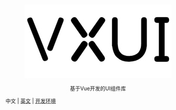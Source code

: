 <p align="center">
  <img src="./logo.png" />
</p>
<p align="center">
  基于Vue开发的UI组件库
</p>

中文 | [英文](./README.md) | [开发环境](./docs/development-environment.md)
